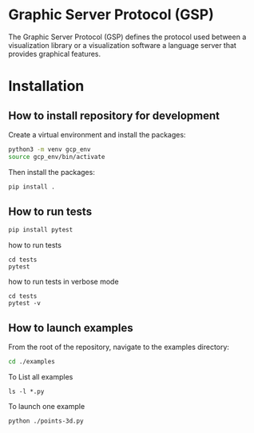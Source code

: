 
# Graphic Server Protocol (GSP)

The Graphic Server Protocol (GSP) defines the protocol used between a visualization library or a visualization software a language server that provides graphical features.

# Installation
## How to install repository for development

Create a virtual environment and install the packages:

```bash
python3 -m venv gcp_env
source gcp_env/bin/activate
```

Then install the packages:

```bash
pip install .
```

## How to run tests

```bash
pip install pytest
```

how to run tests
```
cd tests
pytest
```

how to run tests in verbose mode
```
cd tests
pytest -v
```

## How to launch examples

From the root of the repository, navigate to the examples directory:
```bash
cd ./examples
```

To List all examples
```
ls -l *.py
```

To launch one example
```
python ./points-3d.py
```